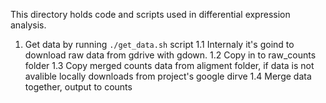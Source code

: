 This directory holds code and scripts used in differential expression analysis.

1. Get data by running `./get_data.sh` script
	1.1 Internaly it's goind to download raw data from gdrive with gdown.
	1.2 Copy in to raw_counts folder
	1.3 Copy merged counts data from aligment folder, if data is not avalible locally downloads from project's google dirve
	1.4 Merge data together, output to counts

